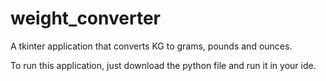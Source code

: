 # weight_converter

A tkinter application that converts KG to grams, pounds and ounces.

To run this application, just download the python file and run it in your ide. 
